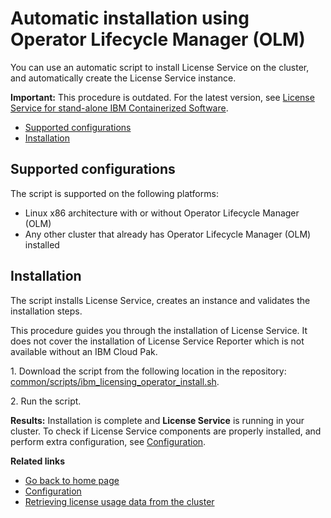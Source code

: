 
# Automatic installation using Operator Lifecycle Manager (OLM)

You can use an automatic script to install License Service on the cluster, and automatically create the License Service instance.

**Important:** This procedure is outdated. For the latest version, see [License Service for stand-alone IBM Containerized Software](https://ibm.biz/license_service4containers).

- [Supported configurations](#supported-configurations)
- [Installation](#installation)

## Supported configurations

The script is supported on the following platforms:

- Linux x86 architecture with or without Operator Lifecycle Manager (OLM)
- Any other cluster that already has Operator Lifecycle Manager (OLM) installed

## Installation

The script installs License Service, creates an instance and validates the installation steps.

This procedure guides you through the installation of License Service. It does not cover the installation of License Service Reporter which is not available without an IBM Cloud Pak.

1\. Download the script from the following location in the repository:
[common/scripts/ibm_licensing_operator_install.sh](/common/scripts/ibm_licensing_operator_install.sh).

2\. Run the script.

**Results:**
Installation is complete and **License Service** is running in your cluster. To check if License Service components are properly installed, and perform extra configuration, see [Configuration](Configuration.md).

<b>Related links</b>

- [Go back to home page](../License_Service_main.md#documentation)
- [Configuration](Configuration.md)
- [Retrieving license usage data from the cluster](Retrieving_data.md)
